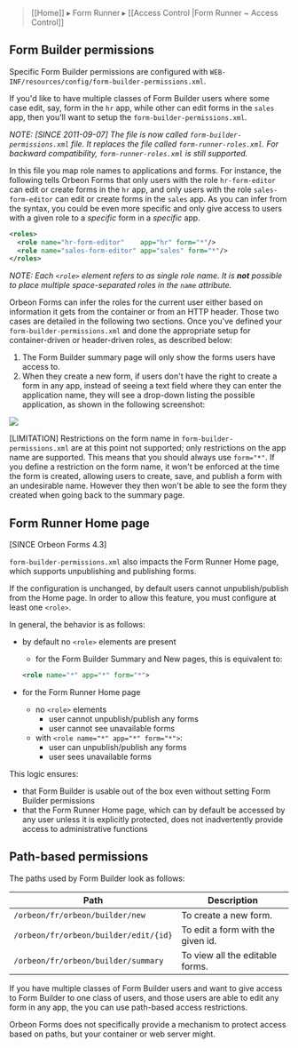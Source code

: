 > [[Home]] ▸ Form Runner ▸ [[Access Control |Form Runner ~ Access Control]]

## Form Builder permissions

Specific Form Builder permissions are configured with `WEB-INF/resources/config/form-builder-permissions.xml`.

If you'd like to have multiple classes of Form Builder users where some case edit, say, form in the `hr` app, while other can edit forms in the `sales` app, then you'll want to setup the `form-builder-permissions.xml`.

_NOTE: [SINCE 2011-09-07] The file is now called `form-builder-permissions.xml` file. It replaces the file called `form-runner-roles.xml`. For backward compatibility, `form-runner-roles.xml` is still supported._

In this file you map role names to applications and forms. For instance, the following tells Orbeon Forms that only users with the role `hr-form-editor` can edit or create forms in the `hr` app, and only users with the role `sales-form-editor` can edit or create forms in the `sales` app. As you can infer from the syntax, you could be even more specific and only give access to users with a given role to a _specific_ form in a _specific_ app.

```xml
<roles>
  <role name="hr-form-editor"    app="hr" form="*"/>
  <role name="sales-form-editor" app="sales" form="*"/>
</roles>
```

_NOTE: Each `<role>` element refers to as single role name. It is __not__ possible to place multiple space-separated roles in the `name` attribute._

Orbeon Forms can infer the roles for the current user either based on information it gets from the container or from an HTTP header. Those two cases are detailed in the following two sections. Once you've defined your `form-builder-permissions.xml` and done the appropriate setup for container-driven or header-driven roles, as described below:


1. The Form Builder summary page will only show the forms users have access to.
2. When they create a new form, if users don't have the right to create a form in any app, instead of seeing a text field where they can enter the application name, they will see a drop-down listing the possible application, as shown in the following screenshot:

![][9]

[LIMITATION] Restrictions on the form name in `form-builder-permissions.xml` are at this point not supported; only restrictions on the app name are supported. This means that you should always use `form="*"`. If you define a restriction on the form name, it won't be enforced at the time the form is created, allowing users to create, save, and publish a form with an undesirable name. However they then won't be able to see the form they created when going back to the summary page.

## Form Runner Home page

[SINCE Orbeon Forms 4.3]

`form-builder-permissions.xml` also impacts the Form Runner Home page, which supports unpublishing and publishing forms.

If the configuration is unchanged, by default users cannot unpublish/publish from the Home page. In order to allow this feature, you must configure at least one `<role>`.

In general, the behavior is as follows:

* by default no `<role>` elements are present
    * for the Form Builder Summary and New pages, this is equivalent to:

    ```xml
    <role name="*" app="*" form="*">
    ```
* for the Form Runner Home page
    * no `<role>` elements
        * user cannot unpublish/publish any forms
        * user cannot see unavailable forms
    * with `<role name="*" app="*" form="*">`:
        * user can unpublish/publish any forms
        * user sees unavailable forms

This logic ensures:

* that Form Builder is usable out of the box even without setting Form Builder permissions
* that the Form Runner Home page, which can by default be accessed by any user unless it is explicitly protected, does not inadvertently provide access to administrative functions

## Path-based permissions

The paths used by Form Builder look as follows:

|Path|Description|
|----|-----------|
| `/orbeon/fr/orbeon/builder/new` |  To create a new form. |
| `/orbeon/fr/orbeon/builder/edit/{id}` |  To edit a form with the given id. |
| `/orbeon/fr/orbeon/builder/summary` |  To view all the editable forms. |

If you have multiple classes of Form Builder users and want to give access to Form Builder to one class of users, and those users are able to edit any form in any app, the you can use path-based access restrictions.

Orbeon Forms does not specifically provide a mechanism to protect access based on paths, but your container or web server might.

[9]: http://wiki.orbeon.com/forms/_/rsrc/1309558021753/doc/developer-guide/form-runner/access-control/20110701-150512.png
